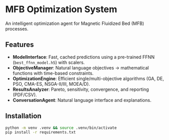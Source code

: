 # MFB Optimization System

An intelligent optimization agent for Magnetic Fluidized Bed (MFB) processes.

## Features
- **ModelInterface**: Fast, cached predictions using a pre-trained FFNN (`best_ffnn_model.h5`) with scalers.
- **ObjectiveManager**: Natural language objectives → mathematical functions with time-based constraints.
- **OptimizationEngine**: Efficient single/multi-objective algorithms (GA, DE, PSO, CMA-ES, NSGA-II/III, MOEA/D).
- **ResultsAnalyzer**: Pareto, sensitivity, convergence, and reporting (PDF/CSV).
- **ConversationAgent**: Natural language interface and explanations.

## Installation
```bash
python -m venv .venv && source .venv/bin/activate
pip install -r requirements.txt
